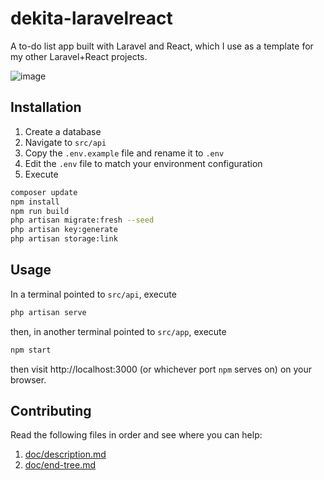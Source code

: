 # dekita-laravelreact
A to-do list app built with Laravel and React, which I use as a template for my other Laravel+React projects.

![image](https://github.com/user-attachments/assets/c1d5fe8e-7e4d-4848-98aa-ba72bf0bdc2a)

## Installation
1. Create a database
2. Navigate to ```src/api```
3. Copy the ```.env.example``` file and rename it to ```.env```
4. Edit the ```.env``` file to match your environment configuration
5. Execute
```bash
composer update
npm install
npm run build
php artisan migrate:fresh --seed
php artisan key:generate
php artisan storage:link
```

## Usage
In a terminal pointed to ```src/api```, execute
```bash
php artisan serve
```
then, in another terminal pointed to ```src/app```, execute
```bash
npm start
```
then visit http://localhost:3000 (or whichever port ```npm``` serves on) on your browser.

## Contributing
Read the following files in order and see where you can help:
1. [doc/description.md](doc/description.md)
2. [doc/end-tree.md](doc/end-tree.md)
